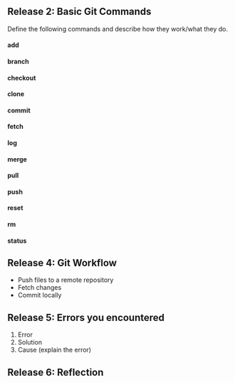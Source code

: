 ## Release 2: Basic Git Commands
Define the following commands and describe how they work/what they do.


#### add
<!-- Let's git know that you are adding a file to the repository. It moves the selected file to the staging area. Its increases the scope of your repository. 
 -->

#### branch
<!-- The branch command without any arguments after displays the existing branches of your current repository. If you include an argument after 'git branch' it will create a new branch with the name of the argument given.
 -->

#### checkout
<!-- "Git checkout <existing branch>" moves the head of the existing branch. 
 -->

#### clone
<!-- 'git clone <url>' allows you to copy a git repository from a remote location so that you can make changes to the it.
 -->

#### commit
<!-- 'git commit' records any changes to any files previously staged. Creates a snapshot of files in order to view/modify later.
 -->

#### fetch
<!-- 'git fetch <url>' takes as an argument the location of a remote repository and downloads the changes locally so that later they can be merged/viewed using 'git merge'.
 -->

#### log
<!-- 'git log' will display a list or summary of changes made on the current branch.
 -->

#### merge
<!-- 'git merge' takes any other branch in your repository and merges/combines the differences with your current branch.
 -->

#### pull
<!-- 'git pull' not only fetches a remote repository, but also automatically merges any changes with current branch.
 -->

#### push
<!-- 'git push' will "push" the current branch on a local repgository and merge those changes onto a remote repository. 
 -->

#### reset
<!-- ‘git reset <file name>’ allows you to unstage a file without deleting it from your repository. 
 -->

#### rm
<!-- ‘git rm <file name>’ essentially deletes said file from your directory and removing it from any future commits.
 -->

#### status
<!-- ‘git status’ will give you a list of files and whether or not they’ve been modified or staged on the current branch.
 -->

## Release 4: Git Workflow

- Push files to a remote repository
- Fetch changes
- Commit locally

## Release 5: Errors you encountered
1. Error
2. Solution
3. Cause (explain the error)

## Release 6: Reflection
<!-- I paired during this exercise; both my partner and I showed up having completed the exercise, which we then went over the terms together. I really benefitted from this because there were a few terms that I was having trouble understanding. For instance, I was having difficulties distinguishing between pull, fetch, and commit. Although I can’t say I know each of these terms perfectly and their best practices, I do see the subtle differences.  I’m fairly confident with each of the competencies and now that I begin to use them through the terminal, instead of the GitHub app, I think I will be much more familiar. I enjoyed going over the terms with my partner, because it was great to get another perspective. There were also a few terms not listed that came up, such as staging area and head, which was beneficial to have another person to go over them with.  -->